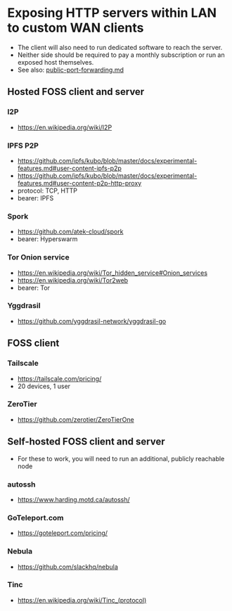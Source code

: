 # Exposing HTTP servers within LAN to custom WAN clients

* The client will also need to run dedicated software to reach the server.
* Neither side should be required to pay a monthly subscription or run an exposed host themselves.
* See also: [public-port-forwarding.md](public-port-forwarding.md)

## Hosted FOSS client and server

### I2P

* https://en.wikipedia.org/wiki/I2P

### IPFS P2P

* https://github.com/ipfs/kubo/blob/master/docs/experimental-features.md#user-content-ipfs-p2p
* https://github.com/ipfs/kubo/blob/master/docs/experimental-features.md#user-content-p2p-http-proxy
* protocol: TCP, HTTP
* bearer: IPFS

### Spork

* https://github.com/atek-cloud/spork
* bearer: Hyperswarm

### Tor Onion service

* https://en.wikipedia.org/wiki/Tor_hidden_service#Onion_services
* https://en.wikipedia.org/wiki/Tor2web
* bearer: Tor

### Yggdrasil

* https://github.com/yggdrasil-network/yggdrasil-go

## FOSS client

### Tailscale

* https://tailscale.com/pricing/
* 20 devices, 1 user

### ZeroTier

* https://github.com/zerotier/ZeroTierOne

## Self-hosted FOSS client and server

* For these to work, you will need to run an additional, publicly reachable node

### autossh

* https://www.harding.motd.ca/autossh/

### GoTeleport.com

* https://goteleport.com/pricing/

### Nebula

* https://github.com/slackhq/nebula

### Tinc

* https://en.wikipedia.org/wiki/Tinc_(protocol)
